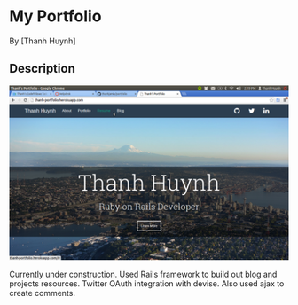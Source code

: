 
# My Portfolio

By [Thanh Huynh]


## Description
![screenshot](/public/portfolio.png?raw=true)

Currently under construction. Used Rails framework to build out blog and projects resources. Twitter OAuth integration with devise. Also used ajax to create comments. 


